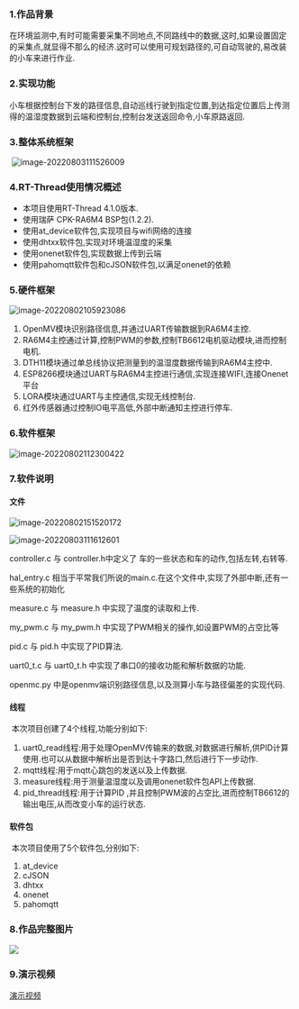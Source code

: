 ### 1.作品背景

​		在环境监测中,有时可能需要采集不同地点,不同路线中的数据,这时,如果设置固定的采集点,就显得不那么的经济.这时可以使用可规划路径的,可自动驾驶的,易改装的小车来进行作业.

### 2.实现功能

​		小车根据控制台下发的路径信息,自动巡线行驶到指定位置,到达指定位置后上传测得的温湿度数据到云端和控制台,控制台发送返回命令,小车原路返回.

### 3.整体系统框架

​	![image-20220803111526009](https://cdn.jsdelivr.net/gh/lhylhylhy6/Picgo/202208031115083.png)

### 4.RT-Thread使用情况概述

- 本项目使用RT-Thread 4.1.0版本.
- 使用瑞萨 CPK-RA6M4 BSP包(1.2.2).
- 使用at_device软件包,实现项目与wifi网络的连接
- 使用dhtxx软件包,实现对环境温湿度的采集
- 使用onenet软件包,实现数据上传到云端
- 使用pahomqtt软件包和cJSON软件包,以满足onenet的依赖

### 5.硬件框架

![image-20220802105923086](https://cdn.jsdelivr.net/gh/lhylhylhy6/Picgo/202208021059143.png)

1. OpenMV模块识别路径信息,并通过UART传输数据到RA6M4主控.
2. RA6M4主控通过计算,控制PWM的参数,控制TB6612电机驱动模块,进而控制电机.
3. DTH11模块通过单总线协议把测量到的温湿度数据传输到RA6M4主控中.
4. ESP8266模块通过UART与RA6M4主控进行通信,实现连接WIFI,连接Onenet平台
5. LORA模块通过UART与主控通信,实现无线控制台.
6. 红外传感器通过控制IO电平高低,外部中断通知主控进行停车.

### 6.软件框架

![image-20220802112300422](https://cdn.jsdelivr.net/gh/lhylhylhy6/Picgo/202208021123467.png)

### 7.软件说明

#### 文件

![image-20220802151520172](https://cdn.jsdelivr.net/gh/lhylhylhy6/Picgo/202208021515220.png)

![image-20220803111612601](https://cdn.jsdelivr.net/gh/lhylhylhy6/Picgo/202208031116644.png)

controller.c 与 controller.h中定义了 车的一些状态和车的动作,包括左转,右转等.

hal_entry.c 相当于平常我们所说的main.c.在这个文件中,实现了外部中断,还有一些系统的初始化

measure.c 与 measure.h 中实现了温度的读取和上传.

my_pwm.c 与 my_pwm.h 中实现了PWM相关的操作,如设置PWM的占空比等

pid.c 与 pid.h 中实现了PID算法.

uart0_t.c 与 uart0_t.h 中实现了串口0的接收功能和解析数据的功能.

openmc.py 中是openmv端识别路径信息,以及测算小车与路径偏差的实现代码.

#### 线程

​	本次项目创建了4个线程,功能分别如下:

1. uart0_read线程:用于处理OpenMV传输来的数据,对数据进行解析,供PID计算使用.也可以从数据中解析出是否到达十字路口,然后进行下一步动作.
2. mqtt线程:用于mqtt心跳包的发送以及上传数据.
3. measure线程:用于测量温湿度以及调用onenet软件包API上传数据.
4. pid_thread线程:用于计算PID ,并且控制PWM波的占空比,进而控制TB6612的输出电压,从而改变小车的运行状态.

#### 软件包

​    本次项目使用了5个软件包,分别如下:

1. at_device
2. cJSON
3. dhtxx
4. onenet
5. pahomqtt

### 8.作品完整图片

![](https://cdn.jsdelivr.net/gh/lhylhylhy6/Picgo/202208031053585.jpg)

### 9.演示视频

[演示视频](https://www.bilibili.com/video/BV1MN4y1j7BV?spm_id_from=333.999.0.0&vd_source=1eb279d767c0ee6733681a8a87572555)